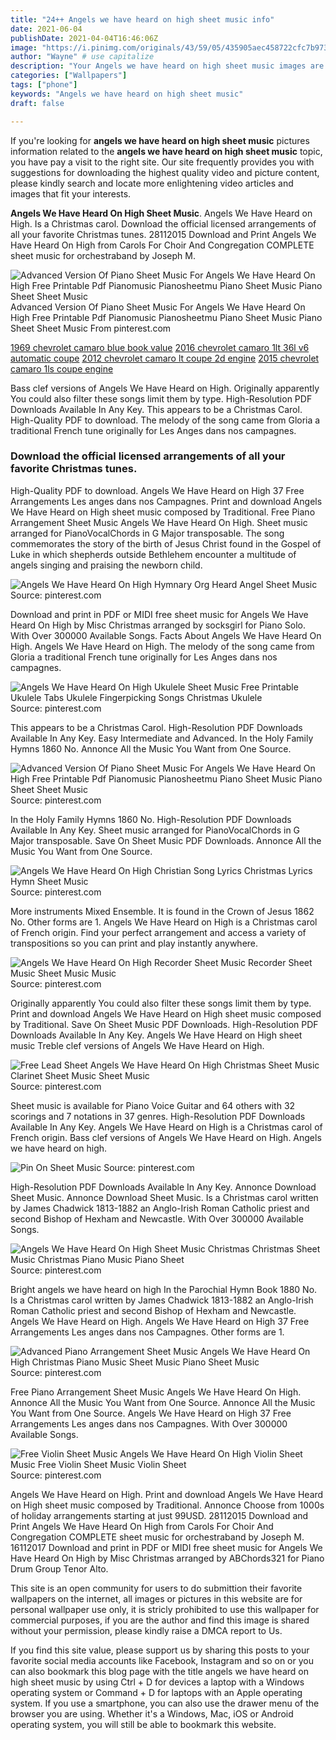 ```yaml
---
title: "24++ Angels we have heard on high sheet music info"
date: 2021-06-04
publishDate: 2021-04-04T16:46:06Z
image: "https://i.pinimg.com/originals/43/59/05/435905aec458722cfc7b97389b5bccbb.jpg"
author: "Wayne" # use capitalize
description: "Your Angels we have heard on high sheet music images are available. Angels we have heard on high sheet music are a topic that is being searched for and liked by netizens now. You can Get the Angels we have heard on high sheet music files here. Get all royalty-free images."
categories: ["Wallpapers"]
tags: ["phone"]
keywords: "Angels we have heard on high sheet music"
draft: false

---
```


If you're looking for **angels we have heard on high sheet music** pictures information related to the **angels we have heard on high sheet music** topic, you have pay a visit to the right  site.  Our site frequently  provides you with  suggestions  for downloading  the highest  quality video and picture  content, please kindly search and locate more enlightening video articles and images  that fit your interests.

**Angels We Have Heard On High Sheet Music**. Angels We Have Heard on High. Is a Christmas carol. Download the official licensed arrangements of all your favorite Christmas tunes. 28112015 Download and Print Angels We Have Heard On High from Carols For Choir And Congregation COMPLETE sheet music for orchestraband by Joseph M.

![Advanced Version Of Piano Sheet Music For Angels We Have Heard On High Free Printable Pdf Pianomusic Pianosheetmu Piano Sheet Music Piano Sheet Sheet Music](https://i.pinimg.com/originals/ec/75/2f/ec752fd5ba57398177041bd7a2bdc128.png "Advanced Version Of Piano Sheet Music For Angels We Have Heard On High Free Printable Pdf Pianomusic Pianosheetmu Piano Sheet Music Piano Sheet Sheet Music")
Advanced Version Of Piano Sheet Music For Angels We Have Heard On High Free Printable Pdf Pianomusic Pianosheetmu Piano Sheet Music Piano Sheet Sheet Music From pinterest.com

[1969 chevrolet camaro blue book value](/1969-chevrolet-camaro-blue-book-value/)
[2016 chevrolet camaro 1lt 36l v6 automatic coupe](/2016-chevrolet-camaro-1lt-36l-v6-automatic-coupe/)
[2012 chevrolet camaro lt coupe 2d engine](/2012-chevrolet-camaro-lt-coupe-2d-engine/)
[2015 chevrolet camaro 1ls coupe engine](/2015-chevrolet-camaro-1ls-coupe-engine/)

Bass clef versions of Angels We Have Heard on High. Originally apparently You could also filter these songs limit them by type. High-Resolution PDF Downloads Available In Any Key. This appears to be a Christmas Carol. High-Quality PDF to download. The melody of the song came from Gloria a traditional French tune originally for Les Anges dans nos campagnes.

### Download the official licensed arrangements of all your favorite Christmas tunes.

High-Quality PDF to download. Angels We Have Heard on High 37 Free Arrangements Les anges dans nos Campagnes. Print and download Angels We Have Heard on High sheet music composed by Traditional. Free Piano Arrangement Sheet Music Angels We Have Heard On High. Sheet music arranged for PianoVocalChords in G Major transposable. The song commemorates the story of the birth of Jesus Christ found in the Gospel of Luke in which shepherds outside Bethlehem encounter a multitude of angels singing and praising the newborn child.


![Angels We Have Heard On High Hymnary Org Heard Angel Sheet Music](https://i.pinimg.com/736x/95/0f/99/950f993076311404da8e9a439ee54bbb.jpg "Angels We Have Heard On High Hymnary Org Heard Angel Sheet Music")
Source: pinterest.com

Download and print in PDF or MIDI free sheet music for Angels We Have Heard On High by Misc Christmas arranged by socksgirl for Piano Solo. With Over 300000 Available Songs. Facts About Angels We Have Heard On High. Angels We Have Heard on High. The melody of the song came from Gloria a traditional French tune originally for Les Anges dans nos campagnes.

![Angels We Have Heard On High Ukulele Sheet Music Free Printable Ukulele Tabs Ukulele Fingerpicking Songs Christmas Ukulele](https://i.pinimg.com/originals/32/5b/49/325b492f2495c2ca7f825b4e8928ffdd.png "Angels We Have Heard On High Ukulele Sheet Music Free Printable Ukulele Tabs Ukulele Fingerpicking Songs Christmas Ukulele")
Source: pinterest.com

This appears to be a Christmas Carol. High-Resolution PDF Downloads Available In Any Key. Easy Intermediate and Advanced. In the Holy Family Hymns 1860 No. Annonce All the Music You Want from One Source.

![Advanced Version Of Piano Sheet Music For Angels We Have Heard On High Free Printable Pdf Pianomusic Pianosheetmu Piano Sheet Music Piano Sheet Sheet Music](https://i.pinimg.com/originals/ec/75/2f/ec752fd5ba57398177041bd7a2bdc128.png "Advanced Version Of Piano Sheet Music For Angels We Have Heard On High Free Printable Pdf Pianomusic Pianosheetmu Piano Sheet Music Piano Sheet Sheet Music")
Source: pinterest.com

In the Holy Family Hymns 1860 No. High-Resolution PDF Downloads Available In Any Key. Sheet music arranged for PianoVocalChords in G Major transposable. Save On Sheet Music PDF Downloads. Annonce All the Music You Want from One Source.

![Angels We Have Heard On High Christian Song Lyrics Christmas Lyrics Hymn Sheet Music](https://i.pinimg.com/originals/c4/2e/71/c42e71cfd128042aebf4add72359672c.jpg "Angels We Have Heard On High Christian Song Lyrics Christmas Lyrics Hymn Sheet Music")
Source: pinterest.com

More instruments Mixed Ensemble. It is found in the Crown of Jesus 1862 No. Other forms are 1. Angels We Have Heard on High is a Christmas carol of French origin. Find your perfect arrangement and access a variety of transpositions so you can print and play instantly anywhere.

![Angels We Have Heard On High Recorder Sheet Music Recorder Sheet Music Sheet Music Music](https://i.pinimg.com/originals/b9/b0/b4/b9b0b40162a502978df7cf1ec015c1b0.png "Angels We Have Heard On High Recorder Sheet Music Recorder Sheet Music Sheet Music Music")
Source: pinterest.com

Originally apparently You could also filter these songs limit them by type. Print and download Angels We Have Heard on High sheet music composed by Traditional. Save On Sheet Music PDF Downloads. High-Resolution PDF Downloads Available In Any Key. Angels We Have Heard on High sheet music Treble clef versions of Angels We Have Heard on High.

![Free Lead Sheet Angels We Have Heard On High Christmas Sheet Music Clarinet Sheet Music Sheet Music](https://i.pinimg.com/originals/9a/df/35/9adf353465d7e1d0ff69d02e87e01d85.jpg "Free Lead Sheet Angels We Have Heard On High Christmas Sheet Music Clarinet Sheet Music Sheet Music")
Source: pinterest.com

Sheet music is available for Piano Voice Guitar and 64 others with 32 scorings and 7 notations in 37 genres. High-Resolution PDF Downloads Available In Any Key. Angels We Have Heard on High is a Christmas carol of French origin. Bass clef versions of Angels We Have Heard on High. Angels we have heard on high.

![Pin On Sheet Music](https://i.pinimg.com/originals/6b/ec/71/6bec71d8b1785c68668a5d4e98a00d1d.png "Pin On Sheet Music")
Source: pinterest.com

High-Resolution PDF Downloads Available In Any Key. Annonce Download Sheet Music. Annonce Download Sheet Music. Is a Christmas carol written by James Chadwick 1813-1882 an Anglo-Irish Roman Catholic priest and second Bishop of Hexham and Newcastle. With Over 300000 Available Songs.

![Angels We Have Heard On High Sheet Music Christmas Christmas Sheet Music Christmas Piano Music Piano Sheet](https://i.pinimg.com/474x/cd/db/71/cddb7164d6375647bdf44df9286431f3--christmas-sheet-music-music-sing.jpg "Angels We Have Heard On High Sheet Music Christmas Christmas Sheet Music Christmas Piano Music Piano Sheet")
Source: pinterest.com

Bright angels we have heard on high In the Parochial Hymn Book 1880 No. Is a Christmas carol written by James Chadwick 1813-1882 an Anglo-Irish Roman Catholic priest and second Bishop of Hexham and Newcastle. Angels We Have Heard on High. Angels We Have Heard on High 37 Free Arrangements Les anges dans nos Campagnes. Other forms are 1.

![Advanced Piano Arrangement Sheet Music Angels We Have Heard On High Christmas Piano Music Sheet Music Piano Sheet Music](https://i.pinimg.com/originals/bc/e0/e3/bce0e34de2d0e77258031ea0b867e024.jpg "Advanced Piano Arrangement Sheet Music Angels We Have Heard On High Christmas Piano Music Sheet Music Piano Sheet Music")
Source: pinterest.com

Free Piano Arrangement Sheet Music Angels We Have Heard On High. Annonce All the Music You Want from One Source. Annonce All the Music You Want from One Source. Angels We Have Heard on High 37 Free Arrangements Les anges dans nos Campagnes. With Over 300000 Available Songs.

![Free Violin Sheet Music Angels We Have Heard On High Violin Sheet Music Free Violin Sheet Music Violin Sheet](https://i.pinimg.com/originals/43/59/05/435905aec458722cfc7b97389b5bccbb.jpg "Free Violin Sheet Music Angels We Have Heard On High Violin Sheet Music Free Violin Sheet Music Violin Sheet")
Source: pinterest.com

Angels We Have Heard on High. Print and download Angels We Have Heard on High sheet music composed by Traditional. Annonce Choose from 1000s of holiday arrangements starting at just 99USD. 28112015 Download and Print Angels We Have Heard On High from Carols For Choir And Congregation COMPLETE sheet music for orchestraband by Joseph M. 16112017 Download and print in PDF or MIDI free sheet music for Angels We Have Heard On High by Misc Christmas arranged by ABChords321 for Piano Drum Group Tenor Alto.

This site is an open community for users to do submittion their favorite wallpapers on the internet, all images or pictures in this website are for personal wallpaper use only, it is stricly prohibited to use this wallpaper for commercial purposes, if you are the author and find this image is shared without your permission, please kindly raise a DMCA report to Us.

If you find this site value, please support us by sharing this posts to your favorite social media accounts like Facebook, Instagram and so on or you can also bookmark this blog page with the title angels we have heard on high sheet music by using Ctrl + D for devices a laptop with a Windows operating system or Command + D for laptops with an Apple operating system. If you use a smartphone, you can also use the drawer menu of the browser you are using. Whether it's a Windows, Mac, iOS or Android operating system, you will still be able to bookmark this website.

